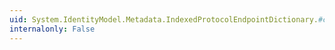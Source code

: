 ```yaml
---
uid: System.IdentityModel.Metadata.IndexedProtocolEndpointDictionary.#ctor
internalonly: False
---
```


